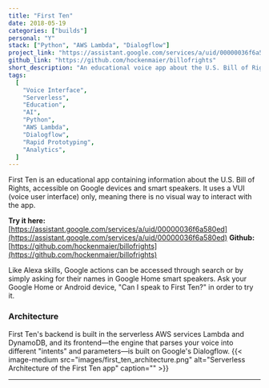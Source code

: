 ```yaml
---
title: "First Ten"
date: 2018-05-19
categories: ["builds"]
personal: "Y"
stack: ["Python", "AWS Lambda", "Dialogflow"]
project_link: "https://assistant.google.com/services/a/uid/00000036f6a580ed"
github_link: "https://github.com/hockenmaier/billofrights"
short_description: "An educational voice app about the U.S. Bill of Rights, accessible on Google devices and smart speakers."
tags:
  [
    "Voice Interface",
    "Serverless",
    "Education",
    "AI",
    "Python",
    "AWS Lambda",
    "Dialogflow",
    "Rapid Prototyping",
    "Analytics",
  ]
---
```


First Ten is an educational app containing information about the U.S. Bill of Rights, accessible on Google devices and smart speakers. It uses a VUI (voice user interface) only, meaning there is no visual way to interact with the app.

**Try it here:** [https://assistant.google.com/services/a/uid/00000036f6a580ed](https://assistant.google.com/services/a/uid/00000036f6a580ed)
**Github:** [https://github.com/hockenmaier/billofrights](https://github.com/hockenmaier/billofrights)

Like Alexa skills, Google actions can be accessed through search or by simply asking for their names in Google Home smart speakers. Ask your Google Home or Android device, "Can I speak to First Ten?" in order to try it.

### Architecture

First Ten's backend is built in the serverless AWS services Lambda and DynamoDB, and its frontend—the engine that parses your voice into different "intents" and parameters—is built on Google's Dialogflow.
{{< image-medium
    src="images/first_ten_architecture.png"
    alt="Serverless Architecture of the First Ten app"
    caption="" >}}

---
